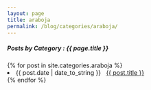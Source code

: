 ```yaml
---
layout: page
title: araboja
permalink: /blog/categories/araboja/
---
```


<h5> Posts by Category : {{ page.title }} </h5>

<div class="card">
{% for post in site.categories.araboja %}
 <li class="category-posts"><span>{{ post.date | date_to_string }}</span> &nbsp; <a href="{{ post.url }}">{{ post.title }}</a></li>
{% endfor %}
</div>
